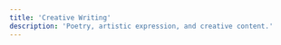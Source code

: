 ```yaml
---
title: 'Creative Writing'
description: 'Poetry, artistic expression, and creative content.'
---
```

